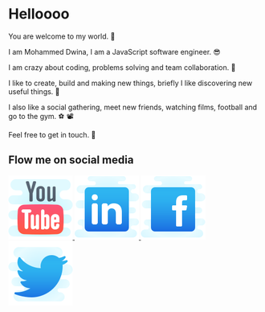 # Helloooo

You are welcome to my world. :wave:

I am Mohammed Dwina, I am a JavaScript software engineer. :sunglasses:

I am crazy about coding, problems solving and team collaboration. :purple_heart:

I like to create, build and making new things, briefly I like discovering new useful things. :house_with_garden:

I also like a social gathering, meet new friends, watching films, football and go to the gym. :soccer: :film_projector:

Feel free to get in touch. :call_me_hand:

## Flow me on social media

<a href="https://www.youtube.com/channel/UCSS0kFyF7KWjE19Rj9PgNQA?view_as=subscriber" target="_blank">
<img src="https://github.com/DwinaTech/public-images/blob/main/youtube-icon.png" alt="YouTube logo" />
</a>

<a href="https://www.linkedin.com/in/mohammed-dwina-3842b1141" target="_blank">
<img src="https://github.com/DwinaTech/public-images/blob/main/linkedin-icon.png" alt="LinkedIn logo" />
</a>

<a href="https://www.facebook.com/DwinaTech" target="_blank">
<img src="https://github.com/DwinaTech/public-images/blob/main/facebook-con.png" alt="Facebook logo" />
</a>

<a href="https://twitter.com/diwna201" target="_blank">
<img src="https://github.com/DwinaTech/public-images/blob/main/twitter-icon.png" alt="Facebook logo" />
</a>
